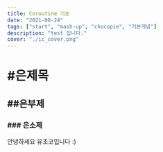 ```yaml
---
title: Coroutine 기초
date: "2021-08-24"
tags: ["start", "mash-up", "chocopie", "기본개념"]
description: "test 입니다."
cover: "./ic_cover.png"
---
```




# #은제목

## ##은부제

### ### 은소제



안녕하세요 유초코입니다 :)

